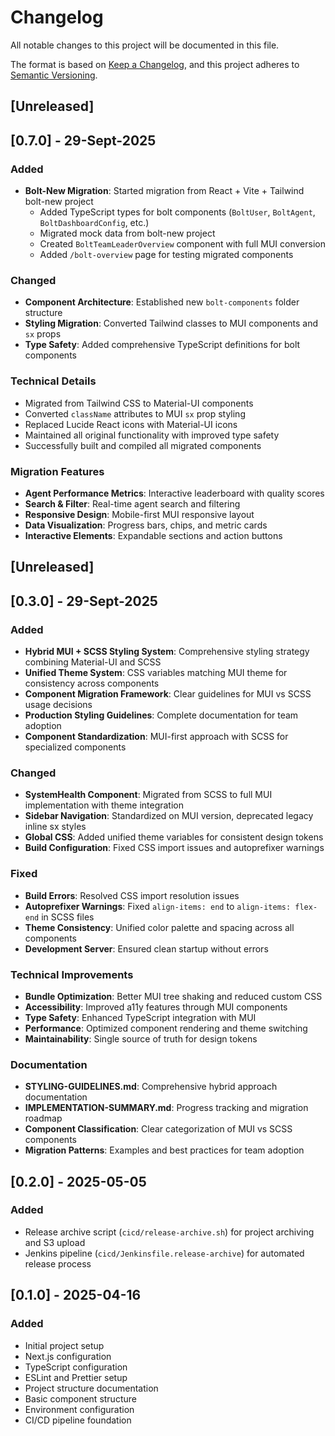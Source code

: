 # Changelog

All notable changes to this project will be documented in this file.

The format is based on [Keep a Changelog](https://keepachangelog.com/en/1.0.0/),
and this project adheres to [Semantic Versioning](https://semver.org/spec/v2.0.0.html).

## [Unreleased]

## [0.7.0] - 29-Sept-2025

### Added
- **Bolt-New Migration**: Started migration from React + Vite + Tailwind bolt-new project
  - Added TypeScript types for bolt components (`BoltUser`, `BoltAgent`, `BoltDashboardConfig`, etc.)
  - Migrated mock data from bolt-new project
  - Created `BoltTeamLeaderOverview` component with full MUI conversion
  - Added `/bolt-overview` page for testing migrated components

### Changed
- **Component Architecture**: Established new `bolt-components` folder structure
- **Styling Migration**: Converted Tailwind classes to MUI components and `sx` props
- **Type Safety**: Added comprehensive TypeScript definitions for bolt components

### Technical Details
- Migrated from Tailwind CSS to Material-UI components
- Converted `className` attributes to MUI `sx` prop styling
- Replaced Lucide React icons with Material-UI icons
- Maintained all original functionality with improved type safety
- Successfully built and compiled all migrated components

### Migration Features
- **Agent Performance Metrics**: Interactive leaderboard with quality scores
- **Search & Filter**: Real-time agent search and filtering
- **Responsive Design**: Mobile-first MUI responsive layout
- **Data Visualization**: Progress bars, chips, and metric cards
- **Interactive Elements**: Expandable sections and action buttons

## [Unreleased]

## [0.3.0] - 29-Sept-2025

### Added
- **Hybrid MUI + SCSS Styling System**: Comprehensive styling strategy combining Material-UI and SCSS
- **Unified Theme System**: CSS variables matching MUI theme for consistency across components
- **Component Migration Framework**: Clear guidelines for MUI vs SCSS usage decisions
- **Production Styling Guidelines**: Complete documentation for team adoption
- **Component Standardization**: MUI-first approach with SCSS for specialized components

### Changed
- **SystemHealth Component**: Migrated from SCSS to full MUI implementation with theme integration
- **Sidebar Navigation**: Standardized on MUI version, deprecated legacy inline sx styles
- **Global CSS**: Added unified theme variables for consistent design tokens
- **Build Configuration**: Fixed CSS import issues and autoprefixer warnings

### Fixed
- **Build Errors**: Resolved CSS import resolution issues
- **Autoprefixer Warnings**: Fixed `align-items: end` to `align-items: flex-end` in SCSS files
- **Theme Consistency**: Unified color palette and spacing across all components
- **Development Server**: Ensured clean startup without errors

### Technical Improvements
- **Bundle Optimization**: Better MUI tree shaking and reduced custom CSS
- **Accessibility**: Improved a11y features through MUI components
- **Type Safety**: Enhanced TypeScript integration with MUI
- **Performance**: Optimized component rendering and theme switching
- **Maintainability**: Single source of truth for design tokens

### Documentation
- **STYLING-GUIDELINES.md**: Comprehensive hybrid approach documentation
- **IMPLEMENTATION-SUMMARY.md**: Progress tracking and migration roadmap
- **Component Classification**: Clear categorization of MUI vs SCSS components
- **Migration Patterns**: Examples and best practices for team adoption

## [0.2.0] - 2025-05-05

### Added

- Release archive script (`cicd/release-archive.sh`) for project archiving and S3 upload
- Jenkins pipeline (`cicd/Jenkinsfile.release-archive`) for automated release process

## [0.1.0] - 2025-04-16

### Added

- Initial project setup
- Next.js configuration
- TypeScript configuration
- ESLint and Prettier setup
- Project structure documentation
- Basic component structure
- Environment configuration
- CI/CD pipeline foundation
